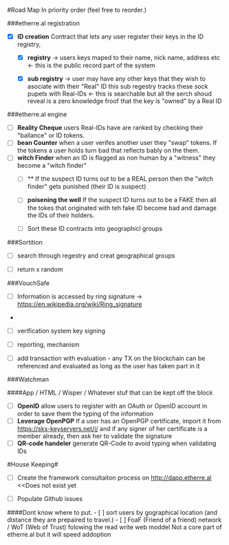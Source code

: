 #Road Map
In priority order (feel free to reorder.)


###etherre.al registration
- [x] **ID creation** Contract that lets any user register their keys in the ID registry, 
  - [x] **registry** -> users keys maped to their name, nick name, address etc <- this is the public record part of the system
  - [x] **sub registry**  -> user may have any other keys that they wish to asociate with their "Real" ID  this sub regestry tracks these sock pupets with Real-IDs <- this is searchable but all the serch shoud reveal is a zero knowledge froof that the key is "owned" by a Real ID


###etherre.al engine
- [ ] **Reality Cheque** users Real-IDs have are ranked by checking their "ballance" or ID tokens.
- [ ] **bean Counter**  when a user verifes another user they "swap" tokens.  If the tokens a user holds turn bad that reflects bably on the them. 
- [ ] **witch Finder**  when an ID is flagged as non human by a "witness" they become a "witch finder" 
  - [ ] ** If the suspect ID turns out to be a REAL person then the "witch finder" gets punished (their ID is suspect)
  - [ ] **poisening the well** If the suspect ID turns out to be a FAKE then all the tokes that originated with teh fake ID become bad and damage the IDs of their holders.
  - [ ] Sort these ID contracts into geographicl groups
  

###Sortition  
- [ ]  search through regestry and creat geographical groups
- [ ]  return x random



###VouchSafe					
  - [ ] Information is accessed by ring signature -> https://en.wikipedia.org/wiki/Ring_signature
  - 
    
  - [ ] verification system key signing

  - [ ] reporting, mechanism
  - [ ] add transaction with evaluation - any TX on the blockchain can be referenced and evaluated as long as the user has taken part in it


###Watchman 

	
####App / HTML / Wisper / Whatever stuf that can be kept off the block 

  - [ ] **OpenID** allow users to register with an OAuth or OpenID account in order to save them the typing of the information
  - [ ] **Leverage OpenPGP** If a user has an OpenPGP certificate, import it from https://sks-keyservers.net/i/ and if any signer of her certificate is a member already, then ask her to validate the signature
  - [ ] **QR-code handeler** generate QR-Code to avoid typing when validating IDs

#House Keeping#
- [ ] Create the framework consultaiton process on http://dapp.etherre.al <<Does not exist yet 
- [ ] Populate Github issues







####Dont know where to put.
			- [ ] sort users by gographical location (and distance they are prepaired to travel.)
			- [ ] FoaF (Friend of a friend) network / WoT (Web of Trust) folowing the read write web moddel
					Not a core part of etherre.al but it will speed addoption





